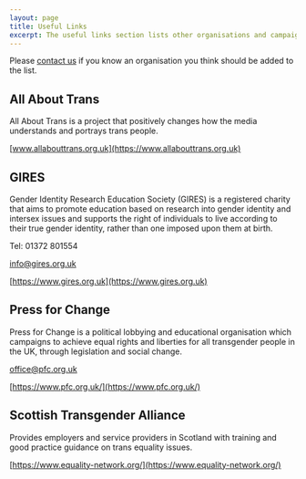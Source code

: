 ```yaml
---
layout: page
title: Useful Links
excerpt: The useful links section lists other organisations and campaigns that support trans and intersex people, and websites where you can find further information.
---
```

Please [contact us](mailto:agender@agender.org.uk) if you know an organisation you think should be added to the list.

All About Trans
---------------

All About Trans is a project that positively changes how the media understands and portrays trans people.

[www.allabouttrans.org.uk](https://www.allabouttrans.org.uk)

GIRES
-----

Gender Identity Research Education Society (GIRES) is a registered charity that aims to promote education based on research into gender identity and intersex issues and supports the right of individuals to live according to their true gender identity, rather than one imposed upon them at birth.

Tel: 01372 801554

[info@gires.org.uk](mailto:info@gires.org.uk)

[https://www.gires.org.uk](https://www.gires.org.uk)

Press for Change
----------------

Press for Change is a political lobbying and educational organisation which campaigns to achieve equal rights and liberties for all transgender people in the UK, through legislation and social change.

[office@pfc.org.uk](mailto:office@pfc.org.uk)

[https://www.pfc.org.uk/](https://www.pfc.org.uk/)


Scottish Transgender Alliance
-----------------------------

Provides employers and service providers in Scotland with training and good practice guidance on trans equality issues.

[https://www.equality-network.org/](https://www.equality-network.org/)
